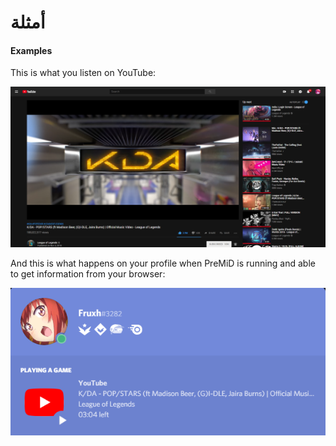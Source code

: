 # أمثلة

#### Examples

This is what you listen on YouTube:

![YouTube](../../.gitbook/assets/yt_example.PNG)

  
And this is what happens on your profile when PreMiD is running and able to get information from your browser: 

![Discord RPC](../../.gitbook/assets/discord_rpc_example2.PNG)

